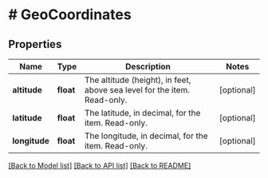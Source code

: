 # # GeoCoordinates

## Properties

Name | Type | Description | Notes
------------ | ------------- | ------------- | -------------
**altitude** | **float** | The altitude (height), in feet, above sea level for the item. Read-only. | [optional]
**latitude** | **float** | The latitude, in decimal, for the item. Read-only. | [optional]
**longitude** | **float** | The longitude, in decimal, for the item. Read-only. | [optional]

[[Back to Model list]](../../README.md#models) [[Back to API list]](../../README.md#endpoints) [[Back to README]](../../README.md)
